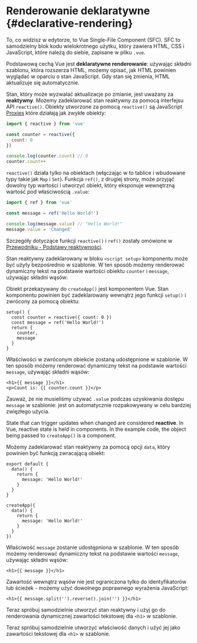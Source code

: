 # Renderowanie deklaratywne {#declarative-rendering}

<div class="sfc">

To, co widzisz w edytorze, to Vue Single-File Component (SFC). SFC to samodzielny blok kodu wielokrotnego użytku, który zawiera HTML, CSS i JavaScript, które należą do siebie, zapisane w pliku `.vue`.

</div>

Podstawową cechą Vue jest **deklaratywne renderowanie**: używając składni szablonu, która rozszerza HTML, możemy opisać, jak HTML powinien wyglądać w oparciu o stan JavaScript. Gdy stan się zmienia, HTML aktualizuje się automatycznie.

<div class="composition-api">

Stan, który może wyzwalać aktualizacje po zmianie, jest uważany za **reaktywny**. Możemy zadeklarować stan reaktywny za pomocą interfejsu API `reactive()`. Obiekty utworzone za pomocą `reactive()` są JavaScript [Proxies](https://developer.mozilla.org/en-US/docs/Web/JavaScript/Reference/Global_Objects/Proxy) które działają jak zwykłe obiekty:

```js
import { reactive } from 'vue'

const counter = reactive({
  count: 0
})

console.log(counter.count) // 0
counter.count++
```

`reactive()` działa tylko na obiektach (włączając w to tablice i wbudowane typy takie jak `Map` i `Set`). Funkcja `ref()`, z drugiej strony, może przyjąć dowolny typ wartości i utworzyć obiekt, który eksponuje wewnętrzną wartość pod właściwością `.value`:

```js
import { ref } from 'vue'

const message = ref('Hello World!')

console.log(message.value) // "Hello World!"
message.value = 'Changed'
```

Szczegóły dotyczące funkcji `reactive()` i `ref()` zostały omówione w <a target="_blank" href="/guide/essentials/reactivity-fundamentals.html">Przewodniku - Podstawy reaktywności</a>.

<div class="sfc">

Stan reaktywny zadeklarowany w bloku `<script setup>` komponentu może być użyty bezpośrednio w szablonie. W ten sposób możemy renderować dynamiczny tekst na podstawie wartości obiektu `counter` i `message`, używając składni wąsów:

</div>

<div class="html">

Obiekt przekazywany do `createApp()` jest komponentem Vue. Stan komponentu powinien być zadeklarowany wewnątrz jego funkcji `setup()` i zwrócony za pomocą obiektu:

```js{2,5}
setup() {
  const counter = reactive({ count: 0 })
  const message = ref('Hello World!')
  return {
    counter,
    message
  }
}
```

Właściwości w zwróconym obiekcie zostaną udostępnione w szablonie. W ten sposób możemy renderować dynamiczny tekst na podstawie wartości `message`, używając składni wąsów:

</div>

```vue-html
<h1>{{ message }}</h1>
<p>Count is: {{ counter.count }}</p>
```

Zauważ, że nie musieliśmy używać `.value` podczas uzyskiwania dostępu `message` w szablonie: jest on automatycznie rozpakowywany w celu bardziej zwięzłego użycia.

</div>

<div class="options-api">

State that can trigger updates when changed are considered **reactive**. In Vue, reactive state is held in components. <span class="html">In the example code, the object being passed to `createApp()` is a component.</span>

Możemy zadeklarować stan reaktywny za pomocą opcji `data`, który powinien być funkcją zwracającą obiekt:

<div class="sfc">

```js{3-5}
export default {
  data() {
    return {
      message: 'Hello World!'
    }
  }
}
```

</div>
<div class="html">

```js{3-5}
createApp({
  data() {
    return {
      message: 'Hello World!'
    }
  }
})
```

</div>

Właściwość `message` zostanie udostępniona w szablonie. W ten sposób możemy renderować dynamiczny tekst na podstawie wartości `message`, używając składni wąsów:

```vue-html
<h1>{{ message }}</h1>
```

</div>

Zawartość wewnątrz wąsów nie jest ograniczona tylko do identyfikatorów lub ścieżek - możemy użyć dowolnego poprawnego wyrażenia JavaScript:

```vue-html
<h1>{{ message.split('').reverse().join('') }}</h1>
```

<div class="composition-api">

Teraz spróbuj samodzielnie utworzyć stan reaktywny i użyj go do renderowania dynamicznej zawartości tekstowej dla `<h1>` w szablonie.

</div>

<div class="options-api">

Teraz spróbuj samodzielnie utworzyć właściwość danych i użyć jej jako zawartości tekstowej dla `<h1>` w szablonie.

</div>
